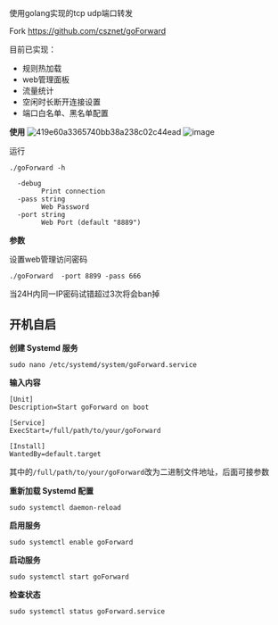 使用golang实现的tcp udp端口转发

Fork https://github.com/csznet/goForward

目前已实现：

 - 规则热加载
 - web管理面板
 - 流量统计
 - 空闲时长断开连接设置
 - 端口白名单、黑名单配置


**使用**
![419e60a3365740bb38a238c02c44ead](https://github.com/user-attachments/assets/8ddfcd77-0332-435e-ac65-3a4d4c3530e9)
![image](https://github.com/user-attachments/assets/8b5fda56-543a-4faf-9800-5db04ec9cfd3)


运行
```
./goForward -h

  -debug
    	Print connection
  -pass string
    	Web Password
  -port string
    	Web Port (default "8889")

```

**参数**

设置web管理访问密码

```
./goForward  -port 8899 -pass 666
```

当24H内同一IP密码试错超过3次将会ban掉

## 开机自启

**创建 Systemd 服务**

```
sudo nano /etc/systemd/system/goForward.service
```

**输入内容**

```
[Unit]
Description=Start goForward on boot

[Service]
ExecStart=/full/path/to/your/goForward

[Install]
WantedBy=default.target
```

其中的```/full/path/to/your/goForward```改为二进制文件地址，后面可接参数

**重新加载 Systemd 配置**
```
sudo systemctl daemon-reload
```

**启用服务**
```
sudo systemctl enable goForward
```
**启动服务**
```
sudo systemctl start goForward
```
**检查状态**
```
sudo systemctl status goForward.service
```
